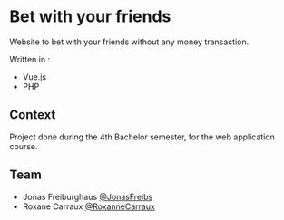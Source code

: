# Bet with your friends

Website to bet with your friends without any money transaction.

Written in :

* Vue.js
* PHP

## Context

Project done during the 4th Bachelor semester, for the web application course.

## Team

* Jonas Freiburghaus [@JonasFreibs](https://github.com/JonasFreibs23)
* Roxane Carraux [@RoxanneCarraux](https://github.com/RoxaneCarraux)
